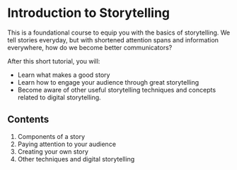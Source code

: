 # Introduction to Storytelling<br>

This is a foundational course to equip you with the basics of storytelling. We tell stories everyday, but with shortened attention spans and information everywhere, how do we become better communicators?

After this short tutorial, you will:
  - Learn what makes a good story
  - Learn how to engage your audience through great storytelling
  - Become aware of other useful storytelling techniques and concepts related to digital storytelling.
  
## Contents
1. Components of a story
2. Paying attention to your audience
3. Creating your own story
4. Other techniques and digital storytelling
